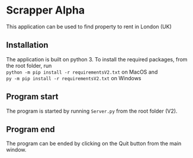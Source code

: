# Scrapper Alpha
This application can be used to find property to rent in London (UK)

## Installation
The application is built on python 3. To install the required packages, from the root folder, run \
```python -m pip install -r requirementsV2.txt``` on MacOS and \
```py -m pip install -r requirementsV2.txt``` on Windows

## Program start
The program is started by running ```Server.py``` from the root folder (V2).

## Program end
The program can be ended by clicking on the Quit button from the main window.

